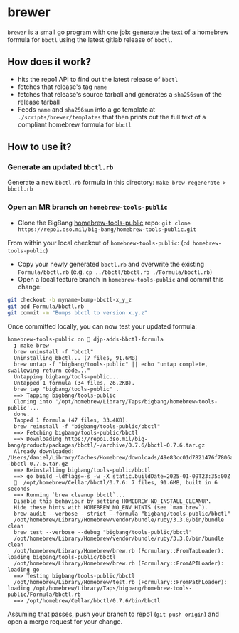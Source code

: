 # brewer

`brewer` is a small go program with one job: generate the text of a homebrew formula for `bbctl` using the latest gitlab release of `bbctl`.

## How does it work?

- hits the repo1 API to find out the latest release of `bbctl`
- fetches that release's tag `name`
- fetches that release's source tarball and generates a `sha256sum` of the release tarball
- Feeds `name` and `sha256sum` into a go template at `./scripts/brewer/templates` that then prints out the full text of a compliant homebrew formula for `bbctl`

## How to use it?

### Generate an updated `bbctl.rb`

Generate a new `bbctl.rb` formula in this directory: `make brew-regenerate > bbctl.rb `

### Open an MR branch on `homebrew-tools-public`

- Clone the BigBang [homebrew-tools-public](https://repo1.dso.mil/big-bang/homebrew-tools-public) repo: `git clone https://repo1.dso.mil/big-bang/homebrew-tools-public.git`

From within your local checkout of `homebrew-tools-public`: (`cd homebrew-tools-public`)

- Copy your newly generated `bbctl.rb` and overwrite the existing `Formula/bbctl.rb` (e.g. `cp ../bbctl/bbctl.rb ./Formula/bbctl.rb`)
- Open a local feature branch in `homebrew-tools-public` and commit this change:
 
```bash
git checkout -b myname-bump-bbctl-x_y_z
git add Formula/bbctl.rb
git commit -m "Bumps bbctl to version x.y.z"
```

Once committed locally, you can now test your updated formula:

 ```console
 homebrew-tools-public on  djp-adds-bbctl-formula
   ❯ make brew
   brew uninstall -f "bbctl"
   Uninstalling bbctl... (7 files, 91.6MB)
   brew untap -f "bigbang/tools-public" || echo "untap complete, swallowing return code..."
   Untapping bigbang/tools-public...
   Untapped 1 formula (34 files, 26.2KB).
   brew tap "bigbang/tools-public" .
   ==> Tapping bigbang/tools-public
   Cloning into '/opt/homebrew/Library/Taps/bigbang/homebrew-tools-public'...
   done.
   Tapped 1 formula (47 files, 33.4KB).
   brew reinstall -f "bigbang/tools-public/bbctl"
   ==> Fetching bigbang/tools-public/bbctl
   ==> Downloading https://repo1.dso.mil/big-bang/product/packages/bbctl/-/archive/0.7.6/bbctl-0.7.6.tar.gz
   Already downloaded: /Users/daniel/Library/Caches/Homebrew/downloads/49e83cc01d7821476f7806a0f0a8fbd2467882bbc632183cf1ba15eddcaf76b5--bbctl-0.7.6.tar.gz
   ==> Reinstalling bigbang/tools-public/bbctl
   ==> go build -ldflags=-s -w -X static.buildDate=2025-01-09T23:35:00Z
   🍺  /opt/homebrew/Cellar/bbctl/0.7.6: 7 files, 91.6MB, built in 6 seconds
   ==> Running `brew cleanup bbctl`...
   Disable this behaviour by setting HOMEBREW_NO_INSTALL_CLEANUP.
   Hide these hints with HOMEBREW_NO_ENV_HINTS (see `man brew`).
   brew audit --verbose --strict --formula "bigbang/tools-public/bbctl"
   /opt/homebrew/Library/Homebrew/vendor/bundle/ruby/3.3.0/bin/bundle clean
   brew test --verbose --debug "bigbang/tools-public/bbctl"
   /opt/homebrew/Library/Homebrew/vendor/bundle/ruby/3.3.0/bin/bundle clean
   /opt/homebrew/Library/Homebrew/brew.rb (Formulary::FromTapLoader): loading bigbang/tools-public/bbctl
   /opt/homebrew/Library/Homebrew/brew.rb (Formulary::FromAPILoader): loading go
   ==> Testing bigbang/tools-public/bbctl
   /opt/homebrew/Library/Homebrew/test.rb (Formulary::FromPathLoader): loading /opt/homebrew/Library/Taps/bigbang/homebrew-tools-public/Formula/bbctl.rb
   ==> /opt/homebrew/Cellar/bbctl/0.7.6/bin/bbctl
 ```

Assuming that passes, push your branch to repo1 (`git push origin`) and open a merge request for your change.